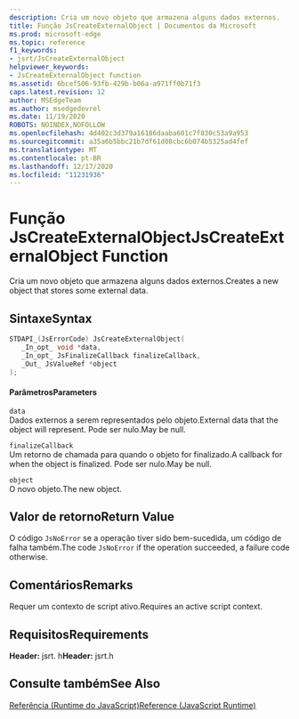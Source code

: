 ```yaml
---
description: Cria um novo objeto que armazena alguns dados externos.
title: Função JsCreateExternalObject | Documentos da Microsoft
ms.prod: microsoft-edge
ms.topic: reference
f1_keywords:
- jsrt/JsCreateExternalObject
helpviewer_keywords:
- JsCreateExternalObject function
ms.assetid: 6bcef506-93fb-429b-b06a-a971ff0b71f3
caps.latest.revision: 12
author: MSEdgeTeam
ms.author: msedgedevrel
ms.date: 11/19/2020
ROBOTS: NOINDEX,NOFOLLOW
ms.openlocfilehash: 4d402c3d379a16186daaba601c7f830c53a9a953
ms.sourcegitcommit: a35a6b5bbc21b7df61d08cbc6b074b5325ad4fef
ms.translationtype: MT
ms.contentlocale: pt-BR
ms.lasthandoff: 12/17/2020
ms.locfileid: "11231936"
---
```

# <span data-ttu-id="ba0a5-103">Função JsCreateExternalObject</span><span class="sxs-lookup"><span data-stu-id="ba0a5-103">JsCreateExternalObject Function</span></span>

<span data-ttu-id="ba0a5-104">Cria um novo objeto que armazena alguns dados externos.</span><span class="sxs-lookup"><span data-stu-id="ba0a5-104">Creates a new object that stores some external data.</span></span>
  
## <span data-ttu-id="ba0a5-105">Sintaxe</span><span class="sxs-lookup"><span data-stu-id="ba0a5-105">Syntax</span></span>  
  
```cpp  
STDAPI_(JsErrorCode) JsCreateExternalObject(  
   _In_opt_ void *data,  
   _In_opt_ JsFinalizeCallback finalizeCallback,  
   _Out_ JsValueRef *object  
);  
```  
  
#### <span data-ttu-id="ba0a5-106">Parâmetros</span><span class="sxs-lookup"><span data-stu-id="ba0a5-106">Parameters</span></span>  
 `data`  
 <span data-ttu-id="ba0a5-107">Dados externos a serem representados pelo objeto.</span><span class="sxs-lookup"><span data-stu-id="ba0a5-107">External data that the object will represent.</span></span> <span data-ttu-id="ba0a5-108">Pode ser nulo.</span><span class="sxs-lookup"><span data-stu-id="ba0a5-108">May be null.</span></span>  
  
 `finalizeCallback`  
 <span data-ttu-id="ba0a5-109">Um retorno de chamada para quando o objeto for finalizado.</span><span class="sxs-lookup"><span data-stu-id="ba0a5-109">A callback for when the object is finalized.</span></span> <span data-ttu-id="ba0a5-110">Pode ser nulo.</span><span class="sxs-lookup"><span data-stu-id="ba0a5-110">May be null.</span></span>  
  
 `object`  
 <span data-ttu-id="ba0a5-111">O novo objeto.</span><span class="sxs-lookup"><span data-stu-id="ba0a5-111">The new object.</span></span>  
  
## <span data-ttu-id="ba0a5-112">Valor de retorno</span><span class="sxs-lookup"><span data-stu-id="ba0a5-112">Return Value</span></span>  
 <span data-ttu-id="ba0a5-113">O código `JsNoError` se a operação tiver sido bem-sucedida, um código de falha também.</span><span class="sxs-lookup"><span data-stu-id="ba0a5-113">The code `JsNoError` if the operation succeeded, a failure code otherwise.</span></span>  
  
## <span data-ttu-id="ba0a5-114">Comentários</span><span class="sxs-lookup"><span data-stu-id="ba0a5-114">Remarks</span></span>  
 <span data-ttu-id="ba0a5-115">Requer um contexto de script ativo.</span><span class="sxs-lookup"><span data-stu-id="ba0a5-115">Requires an active script context.</span></span>  
  
## <span data-ttu-id="ba0a5-116">Requisitos</span><span class="sxs-lookup"><span data-stu-id="ba0a5-116">Requirements</span></span>  
 <span data-ttu-id="ba0a5-117">**Header:** jsrt. h</span><span class="sxs-lookup"><span data-stu-id="ba0a5-117">**Header:** jsrt.h</span></span>  
  
## <span data-ttu-id="ba0a5-118">Consulte também</span><span class="sxs-lookup"><span data-stu-id="ba0a5-118">See Also</span></span>  
 [<span data-ttu-id="ba0a5-119">Referência (Runtime do JavaScript)</span><span class="sxs-lookup"><span data-stu-id="ba0a5-119">Reference (JavaScript Runtime)</span></span>](../chakra-hosting/reference-javascript-runtime.md)
